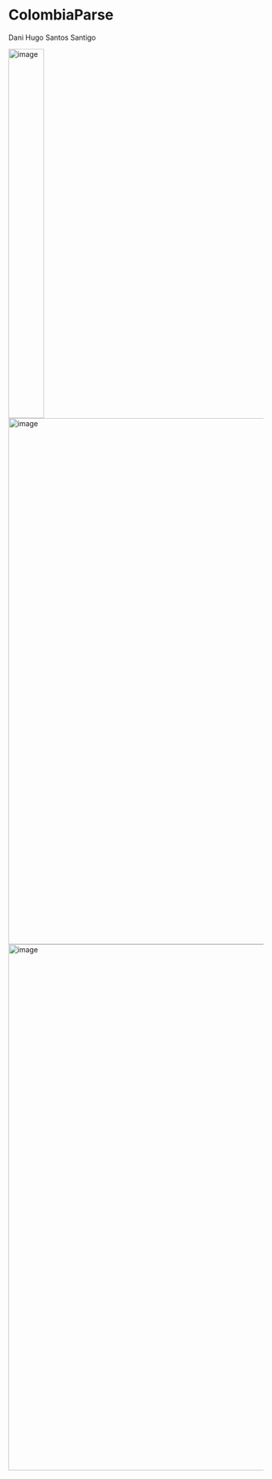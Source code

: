 # ColombiaParse
Dani Hugo Santos Santigo 

<img width="70" height="728" alt="image" src="https://github.com/user-attachments/assets/864770c8-a9a3-4838-b996-1e338b83562e" />

<img width="1267" height="1037" alt="image" src="https://github.com/user-attachments/assets/fec82efa-39ff-4baa-80be-287821f9f515" />

<img width="1267" height="1037" alt="image" src="https://ichef.bbci.co.uk/ace/ws/640/amz/worldservice/live/assets/images/2014/02/06/140206183224_mono_travieso_promos_624x351_spl.jpg.webp" />


